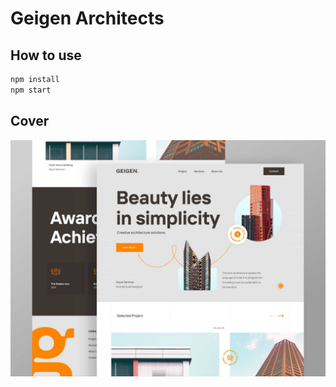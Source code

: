 # Geigen Architects

## How to use

```sh
npm install
npm start
```
## Cover

<img src="Cover.png" alt="cover">